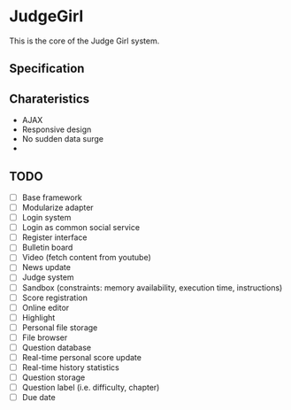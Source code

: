 # JudgeGirl

This is the core of the Judge Girl system. 

## Specification

## Charateristics
* AJAX
* Responsive design
* No sudden data surge
* 

## TODO
- [ ] Base framework  
 - [ ] Modularize adapter  
 - [ ] Login system   
 - [ ] Login as common social service  
 - [ ] Register interface  
- [ ] Bulletin board  
 - [ ] Video (fetch content from youtube)  
 - [ ] News update  
- [ ] Judge system  
 - [ ] Sandbox (constraints: memory availability, execution time, instructions)  
 - [ ] Score registration  
- [ ] Online editor  
 - [ ] Highlight  
 - [ ] Personal file storage  
 - [ ] File browser  
- [ ] Question database  
 - [ ] Real-time personal score update  
 - [ ] Real-time history statistics   
 - [ ] Question storage  
 - [ ] Question label (i.e. difficulty, chapter)  
 - [ ] Due date  

